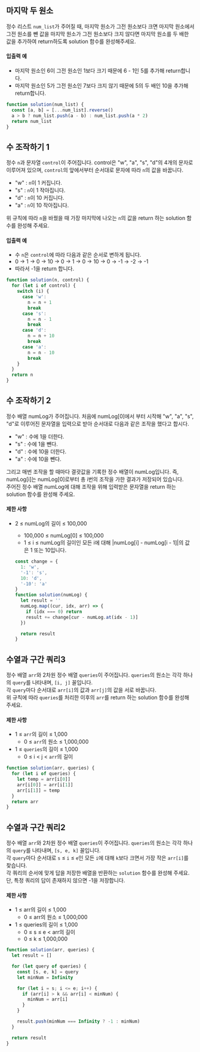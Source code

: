 ## 마지막 두 원소

정수 리스트 `num_list`가 주어질 때, 마지막 원소가 그전 원소보다 크면 마지막 원소에서 그전 원소를 뺀 값을 마지막 원소가 그전 원소보다 크지 않다면 마지막 원소를 두 배한 값을 추가하여 return하도록 solution 함수를 완성해주세요.

#### 입출력 예

- 마지막 원소인 6이 그전 원소인 1보다 크기 때문에 6 - 1인 5를 추가해 return합니다.
- 마지막 원소인 5가 그전 원소인 7보다 크지 않기 때문에 5의 두 배인 10을 추가해 return합니다.

```javascript
function solution(num_list) {
  const [a, b] = [...num_list].reverse()
  a > b ? num_list.push(a - b) : num_list.push(a * 2)
  return num_list
}
```

## 수 조작하기 1

정수 `n`과 문자열 `control`이 주어집니다. control은 "w", "a", "s", "d"의 4개의 문자로 이루어져 있으며, `control`의 앞에서부터 순서대로 문자에 따라 `n`의 값을 바꿉니다.

- "w" : `n`이 1 커집니다.
- "s" : `n`이 1 작아집니다.
- "d" : `n`이 10 커집니다.
- "a" : `n`이 10 작아집니다.

위 규칙에 따라 `n`을 바꿨을 때 가장 마지막에 나오는 `n`의 값을 return 하는 solution 함수를 완성해 주세요.

#### 입출력 예

- 수 `n`은 `control`에 따라 다음과 같은 순서로 변하게 됩니다.
- 0 → 1 → 0 → 10 → 0 → 1 → 0 → 10 → 0 → -1 → -2 → -1
- 따라서 -1을 return 합니다.

```javascript
function solution(n, control) {
  for (let i of control) {
    switch (i) {
      case 'w':
        n = n + 1
        break
      case 's':
        n = n - 1
        break
      case 'd':
        n = n + 10
        break
      case 'a':
        n = n - 10
        break
    }
  }
  return n
}
```

## 수 조작하기 2

정수 배열 numLog가 주어집니다. 처음에 numLog[0]에서 부터 시작해 "w", "a", "s", "d"로 이루어진 문자열을 입력으로 받아 순서대로 다음과 같은 조작을 했다고 합시다.

- "w" : 수에 1을 더한다.
- "s" : 수에 1을 뺀다.
- "d" : 수에 10을 더한다.
- "a" : 수에 10을 뺀다.

그리고 매번 조작을 할 때마다 결괏값을 기록한 정수 배열이 numLog입니다. 즉, numLog[i]는 numLog[0]로부터 총 i번의 조작을 가한 결과가 저장되어 있습니다.<br />
주어진 정수 배열 numLog에 대해 조작을 위해 입력받은 문자열을 return 하는 solution 함수를 완성해 주세요.

#### 제한 사항

- 2 ≤ numLog의 길이 ≤ 100,000

  - 100,000 ≤ numLog[0] ≤ 100,000
  - 1 ≤ i ≤ numLog의 길이인 모든 i에 대해 |numLog[i] - numLog[i - 1]|의 값은 1 또는 10입니다.

  ```javascript
  const change = {
    1: 'w',
    '-1': 's',
    10: 'd',
    '-10': 'a'
  }
  function solution(numLog) {
    let result = ''
    numLog.map((cur, idx, arr) => {
      if (idx === 0) return
      result += change[cur - numLog.at(idx - 1)]
    })

    return result
  }
  ```

## 수열과 구간 쿼리3

정수 배열 `arr`와 2차원 정수 배열 `queries`이 주어집니다. `queries`의 원소는 각각 하나의 `query`를 나타내며, `[i, j]` 꼴입니다.<br />
각 `query`마다 순서대로 `arr[i]`의 값과 `arr[j]`의 값을 서로 바꿉니다.<br />
위 규칙에 따라 `queries`를 처리한 이후의 `arr`를 return 하는 solution 함수를 완성해 주세요.

#### 제한 사항

- 1 ≤ `arr`의 길이 ≤ 1,000
  - 0 ≤ `arr`의 원소 ≤ 1,000,000
- 1 ≤ `queries`의 길이 ≤ 1,000
  - 0 ≤ i < j < `arr`의 길이

```javascript
function solution(arr, queries) {
  for (let i of queries) {
    let temp = arr[i[0]]
    arr[i[0]] = arr[i[1]]
    arr[i[1]] = temp
  }
  return arr
}
```

## 수열과 구간 쿼리2

정수 배열 `arr`와 2차원 정수 배열 `queries`이 주어집니다. `queries`의 원소는 각각 하나의 `query`를 나타내며, `[s, e, k]` 꼴입니다.<br />
각 `query`마다 순서대로 `s` ≤ `i` ≤ `e`인 모든 `i`에 대해 `k`보다 크면서 가장 작은 `arr[i]`를 찾습니다.<br />
각 쿼리의 순서에 맞게 답을 저장한 배열을 반환하는 `solution` 함수를 완성해 주세요.<br />
단, 특정 쿼리의 답이 존재하지 않으면 -1을 저장합니다.

#### 제한 사항

- 1 ≤ arr의 길이 ≤ 1,000
  - 0 ≤ arr의 원소 ≤ 1,000,000
- 1 ≤ queries의 길이 ≤ 1,000
  - 0 ≤ s ≤ e < arr의 길이
  - 0 ≤ k ≤ 1,000,000

```javascript
function solution(arr, queries) {
  let result = []

  for (let query of queries) {
    const [s, e, k] = query
    let minNum = Infinity

    for (let i = s; i <= e; i++) {
      if (arr[i] > k && arr[i] < minNum) {
        minNum = arr[i]
      }
    }

    result.push(minNum === Infinity ? -1 : minNum)
  }

  return result
}
```
